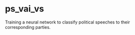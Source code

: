 # ps_vai_vs
Training a neural network to classify political speeches to their corresponding parties.
